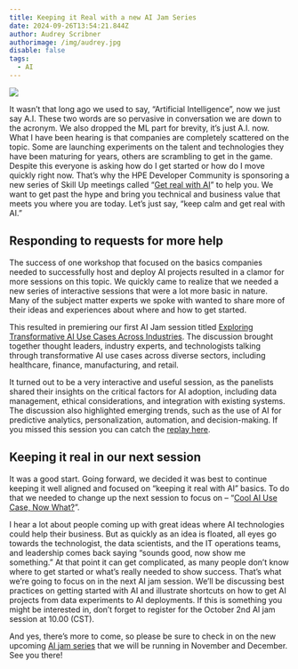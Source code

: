 ```yaml
---
title: Keeping it Real with a new AI Jam Series
date: 2024-09-26T13:54:21.844Z
author: Audrey Scribner
authorimage: /img/audrey.jpg
disable: false
tags:
  - AI
---
```

![](/img/hpe_story_548_1600_0_72_rgb.jpg)

It wasn’t that long ago we used to say, “Artificial Intelligence”, now we just say A.I. These two words are so pervasive in conversation we are down to the acronym. We also dropped the ML part for brevity, it’s just A.I. now. What I have been hearing is that companies are completely scattered on the topic. Some are launching experiments on the talent and technologies they have been maturing for years, others are scrambling to get in the game. Despite this everyone is asking how do I get started or how do I move quickly right now. That’s why the HPE Developer Community is sponsoring a new series of Skill Up meetings called “[Get real with AI](https://developer.hpe.com/campaign/get-real-with-ai-%E2%80%93-jam-series/)” to help you. We want to get past the hype and bring you technical and business value that meets you where you are today. Let’s just say, “keep calm and get real with AI.”

## Responding to requests for more help

The success of one workshop that focused on the basics companies needed to successfully host and deploy AI projects resulted in a clamor for more sessions on this topic. We quickly came to realize that we needed a new series of interactive sessions that were a lot more basic in nature. Many of the subject matter experts we spoke with wanted to share more of their ideas and experiences about where and how to get started. 

This resulted in premiering  our first AI Jam session titled [Exploring Transformative AI Use Cases Across Industries](https://www.youtube.com/watch?v=XEJqcdWj790&list=PLtS6YX0YOX4f5TyRI7jUdjm7D9H4laNlF). The discussion brought together thought leaders, industry experts, and technologists talking through transformative AI use cases across diverse sectors, including healthcare, finance, manufacturing, and retail.

It turned out to be a very interactive and useful session, as the panelists shared their insights on the critical factors for AI adoption, including data management, ethical considerations, and integration with existing systems. The discussion also highlighted emerging trends, such as the use of AI for predictive analytics, personalization, automation, and decision-making. If you missed this session you can catch the [replay here](https://developer.hpe.com/campaign/get-real-with-ai-%E2%80%93-jam-series/). 

## Keeping it real in our next session

It was a good start. Going forward, we decided it was best to continue keeping it well aligned and focused on “keeping it real with AI” basics. To do that we needed to change up the next session to focus on – “[Cool AI Use Case, Now What?](https://hpe.zoom.us/webinar/register/8517265929872/WN_wledhshQRIGNu-vq7Dot0g)”. 

I hear a lot about people coming up with great ideas where AI technologies could help their business. But as quickly as an idea is floated, all eyes go towards the technologist, the data scientists, and the IT operations teams, and leadership comes back saying “sounds good, now show me something.” At that point it can get complicated, as many people don’t know where to get started or what’s really needed to show success. That’s what we’re going to focus on in the next AI jam session. We’ll be discussing best practices on getting started with AI and illustrate shortcuts on how to get AI projects from data experiments to AI deployments. If this is something you might be interested in, don’t forget to register for the October 2nd AI jam session at 10.00 (CST).

And yes, there’s more to come, so please be sure to check in on the new upcoming [AI jam series](https://developer.hpe.com/campaign/get-real-with-ai-%E2%80%93-jam-series/) that we will be running in November and December. See you there!